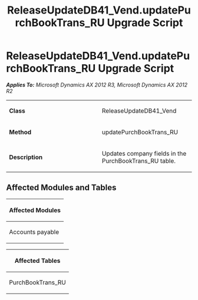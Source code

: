 ﻿---
title: ReleaseUpdateDB41_Vend.updatePurchBookTrans_RU Upgrade Script
TOCTitle: ReleaseUpdateDB41_Vend.updatePurchBookTrans_RU Upgrade Script
ms:assetid: 6cb179ff-c969-cb51-86b2-a2e0b46be2f6
ms:mtpsurl: https://msdn.microsoft.com/en-us/library/JJ685695(v=AX.60)
ms:contentKeyID: 49708896
ms.date: 05/18/2015
mtps_version: v=AX.60
---

# ReleaseUpdateDB41\_Vend.updatePurchBookTrans\_RU Upgrade Script 


_**Applies To:** Microsoft Dynamics AX 2012 R3, Microsoft Dynamics AX 2012 R2_

<table>
<colgroup>
<col style="width: 50%" />
<col style="width: 50%" />
</colgroup>
<tbody>
<tr class="odd">
<td><p><strong>Class</strong></p></td>
<td><p>ReleaseUpdateDB41_Vend</p></td>
</tr>
<tr class="even">
<td><p><strong>Method</strong></p></td>
<td><p>updatePurchBookTrans_RU</p></td>
</tr>
<tr class="odd">
<td><p><strong>Description</strong></p></td>
<td><p>Updates company fields in the PurchBookTrans_RU table.</p></td>
</tr>
</tbody>
</table>


## Affected Modules and Tables

<table>
<colgroup>
<col style="width: 100%" />
</colgroup>
<thead>
<tr class="header">
<th><p>Affected Modules</p></th>
</tr>
</thead>
<tbody>
<tr class="odd">
<td><p>Accounts payable</p></td>
</tr>
</tbody>
</table>


<table>
<colgroup>
<col style="width: 100%" />
</colgroup>
<thead>
<tr class="header">
<th><p>Affected Tables</p></th>
</tr>
</thead>
<tbody>
<tr class="odd">
<td><p>PurchBookTrans_RU</p></td>
</tr>
</tbody>
</table>

  


